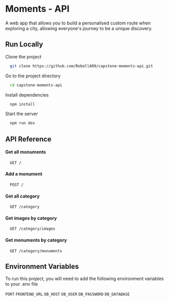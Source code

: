 # Moments - API

A web app that allows you to build a personalised custom route when exploring a city, allowing everyone's journey to be a unique discovery.

## Run Locally

Clone the project

```bash
  git clone https://github.com/RobellA99/capstone-moments-api.git
```

Go to the project directory

```bash
  cd capstone-moments-api
```

Install dependencies

```bash
  npm install
```

Start the server

```bash
  npm run dev
```

## API Reference

#### Get all monuments

```http
  GET /
```

#### Add a monument

```http
  POST /
```

#### Get all category

```http
  GET /category
```

#### Get images by category

```http
  GET /category/images
```

#### Get monuments by category

```http
  GET /category/monuments
```

## Environment Variables

To run this project, you will need to add the following environment variables to your .env file

`PORT`
`FRONTEND_URL`
`DB_HOST`
`DB_USER`
`DB_PASSWORD`
`DB_DATABASE`
